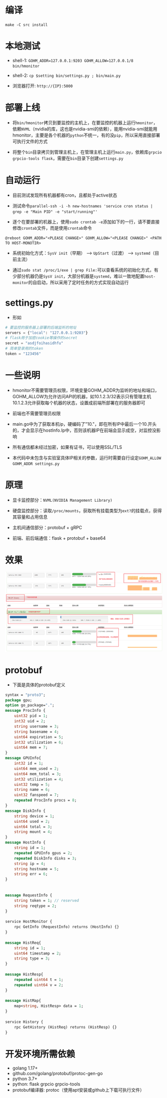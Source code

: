 # 编译

`make -C src install`

# 本地测试

- shell-1: `GOHM_ADDR=127.0.0.1:9203 GOHM_ALLOW=127.0.0.1/8 bin/hmonitor`

- shell-2: `cp $setting bin/settings.py ; bin/main.py`

- 浏览器打开:  `http://{IP}:5000`

# 部署上线

- 将`bin/hmonitor`拷贝到要监控的主机上，在要监控的机器上运行`hmonitor`， 依赖`NVML`（nvidia的库，这也是nvidia-smi的依赖），能用nvidia-smi就能用hmonitor，主要是各个机器的`python`不统一，有的没`pip`，所以采用直接部署可执行文件的方式
 

- 将整个`bin`目录拷贝到管理主机上，在管理主机上运行`main.py`，依赖库`grpcio grpcio-tools flask`，需要在`bin`目录下创建`settings.py`

# 自动运行

- 目前测试发现所有机器都有cron，且都处于active状态

- 测试命令`parallel-ssh -i -h new-hostnames 'service cron status | grep -e "Main PID" -e "start/running"'`

- 逐个在要部署的机器上，使用`sudo crontab -e`添加如下的一行，请不要直接修改`crontab`文件，而是使用`crontab`命令
```
@reboot GOHM_ADDR="<PLEASE CHANGE>" GOHM_ALLOW="<PLEASE CHANGE>" <PATH TO HOST-MONOTIR>
```

- 系统初始化方式：`SysV init`（早期） --> `UpStart`（过渡） --> `systemd`（目前主流）
  
- 通过`sudo stat /proc/1/exe | grep File:`可以查看系统的初始化方式，有少部分机器仍是`SysV init`，大部分机器是`systemd`，难以一致地配置`host-monitor`的自启动，所以采用了定时任务的方式实现自动运行
# settings.py

- 形如

```python
# 要监控的服务器上部署的后端监听的地址
servers = {"local": "127.0.0.1:9203"}
# flask用于加密cookie等操作的secret
secret = "asdjfoihasidhfu"
# 简单登录用的token
token = "123456"
```

# 一些说明

- hmonitor不需要管理员权限，环境变量GOHM_ADDR为监听的地址和端口，GOHM_ALLOW为允许访问API的机器，如10.1.2.3/32表示只有管理主机10.1.2.3允许获取每个机器的状态，设置成前端所部署在的服务器即可
  
- 前端也不需要管理员权限

- main.go中为了获取本机ip，硬编码了"10."，即在所有IP中最后一个10.开头的，才会显示在hostInfo.Ip中，否则该机器IP在前端会显示成空，对监控没影响

- 所有通信都未经过加密，如果有证书，可以使用SSL/TLS

- 本代码中未包含与实验室具体IP相关的参数，运行时需要自行设定`GOHM_ALLOW GOHM_ADDR settings.py`

# 原理

- 显卡监控部分：`NVML(NVIDIA Management Library)`

- 硬盘监控部分：读取`/proc/mounts`，获取所有挂载类型为`ext?`的挂载点，获得其容量和占用信息

- 主机间通信部分：protobuf + gRPC

- 前端、前后端通信：flask + protobuf + base64


# 效果

![截图](snapshot.png)


# protobuf

- 下面是具体的protobuf定义

```protobuf
syntax = "proto3";
package gpu;
option go_package=".";
message ProcInfo {
    uint32 pid = 1;
    int32 uid = 2;
    string username = 3;
    string basename = 4;
    uint64 expiration = 5;
    int32 utilization = 6;
    uint64 mem = 7;
}
message GPUInfo{
    int32 id = 1;
    uint64 mem_used = 2;
    uint64 mem_total = 3;
    int32 utilization = 4;
    uint32 temp = 5;
    string name = 6;
    uint32 fanspeed = 7;
    repeated ProcInfo procs = 8;
}
message DiskInfo {
    string device = 1;
    uint64 used = 2;
    uint64 total = 3;
    string mount = 4;
}
message HostInfo {
    string id = 1;
    repeated GPUInfo gpus = 2;
    repeated DiskInfo disks = 3;
    string ip = 4;
    string hostname = 5;
    string err = 6;
}


message RequestInfo {
    string token = 1; // reserved
    string reqtype = 2; 
}

service HostMonitor {
    rpc GetInfo (RequestInfo) returns (HostInfo) {}
}

message HistReq{
    string id = 1;
    uint64 timestamp = 2;
    string type = 3;
}

message HistResp{
    repeated uint64 t = 1;
    repeated uint64 v = 2;
}

message HistMap{
    map<string, HistResp> data = 1;
}

service History {
    rpc GetHistory (HistReq) returns (HistResp) {}
}
```

# 开发环境所需依赖

- golang 1.17+
- github.com/golang/protobuf/protoc-gen-go
- python 3.7+
- python: flask grpcio grpcio-tools
- protobuf编译器: protoc（使用apt安装或github上下载可执行文件）